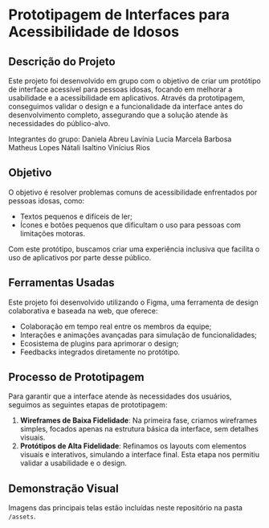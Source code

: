 # Prototipagem de Interfaces para Acessibilidade de Idosos

## Descrição do Projeto

Este projeto foi desenvolvido em grupo com o objetivo de criar um protótipo de interface acessível para pessoas idosas, focando em melhorar a usabilidade e a acessibilidade em aplicativos. Através da prototipagem, conseguimos validar o design e a funcionalidade da interface antes do desenvolvimento completo, assegurando que a solução atende às necessidades do público-alvo.

Integrantes do grupo: Daniela Abreu
                      Lavínia Lucia
                      Marcela Barbosa
                      Matheus Lopes
                      Nátali Isaltino
                      Vinícius Rios

## Objetivo

O objetivo é resolver problemas comuns de acessibilidade enfrentados por pessoas idosas, como:
- Textos pequenos e difíceis de ler;
- Ícones e botões pequenos que dificultam o uso para pessoas com limitações motoras.

Com este protótipo, buscamos criar uma experiência inclusiva que facilita o uso de aplicativos por parte desse público.

## Ferramentas Usadas

Este projeto foi desenvolvido utilizando o Figma, uma ferramenta de design colaborativa e baseada na web, que oferece:
- Colaboração em tempo real entre os membros da equipe;
- Interações e animações avançadas para simulação de funcionalidades;
- Ecosistema de plugins para aprimorar o design;
- Feedbacks integrados diretamente no protótipo.

## Processo de Prototipagem

Para garantir que a interface atende às necessidades dos usuários, seguimos as seguintes etapas de prototipagem:

1. **Wireframes de Baixa Fidelidade**: Na primeira fase, criamos wireframes simples, focados apenas na estrutura básica da interface, sem detalhes visuais.
2. **Protótipos de Alta Fidelidade**: Refinamos os layouts com elementos visuais e interativos, simulando a interface final. Esta etapa nos permitiu validar a usabilidade e o design.

## Demonstração Visual

Imagens das principais telas estão incluídas neste repositório na pasta `/assets`.


